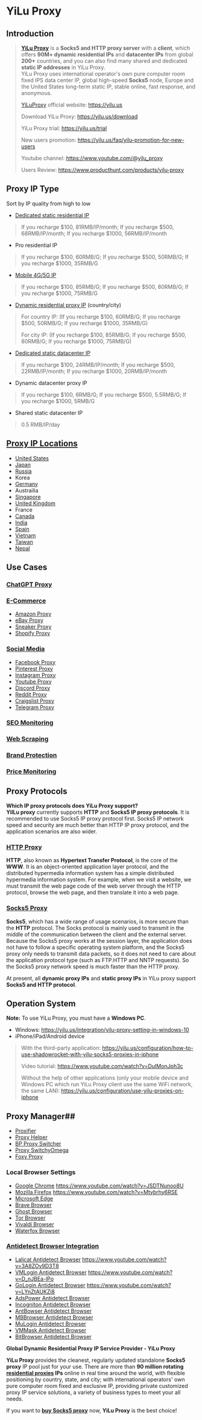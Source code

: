 # YiLu Proxy
## Introduction ##
> 
> **[YiLu Proxy](https://yilu.us)** is a **Socks5 and HTTP proxy server** with a **client**, which offers **90M+ dynamic residential IPs** and **datacenter IPs** from global **200+** countries, and you can also find many shared and dedicated **static IP addresses** in YiLu Proxy.  
> YiLu Proxy uses international operator's own pure computer room fixed IPS data center IP, global high-speed **Socks5** node, Europe and the United States long-term static IP, stable online, fast response, and anonymous.
> 
> [YiLuProxy](https://www.yiluproxy.org) official website: https://yilu.us
> 
> Download YiLu Proxy: https://yilu.us/download
> 
> YiLu Proxy trial: https://yilu.us/trial
> 
> New users promotion: https://yilu.us/faq/yilu-promotion-for-new-users
> 
> Youtube channel: https://www.youtube.com/@yilu_proxy
> 
> Users Review: https://www.producthunt.com/products/yilu-proxy

## Proxy IP Type ##
Sort by IP quality from high to low
- [Dedicated static residential IP](https://yilu.us/dedicated-residential-proxies)
> If you recharge $100, 81RMB/IP/month; If you recharge $500, 68RMB/IP/month; If you recharge $1000, 56RMB/IP/month  
- Pro residential IP
> If you recharge $100, 60RMB/G; If you recharge $500, 50RMB/G; If you recharge $1000, 35RMB/G
- [Mobile 4G/5G IP](https://yilu.us/mobile-proxies)
> If you recharge $100, 85RMB/G; If you recharge $500, 80RMB/G; If you recharge $1000, 75RMB/G
- [Dynamic residential proxy IP](https://yilu.us/rotating-residential-ip) (country/city)
> For country IP: (If you recharge $100, 60RMB/G; If you recharge $500, 50RMB/G; If you recharge $1000, 35RMB/G)
> 
> For city IP: (If you recharge $100, 85RMB/G; If you recharge $500, 80RMB/G; If you recharge $1000, 75RMB/G)
- [Dedicated static datacenter IP](https://yilu.us/static-dedicated-ip)
> If you recharge $100, 24RMB/IP/month; If you recharge $500, 22RMB/IP/month; If you recharge $1000, 20RMB/IP/month
- Dynamic datacenter proxy IP
> If you recharge $100, 6RMB/G; If you recharge $500, 5.5RMB/G; If you recharge $1000, 5RMB/G
- Shared static datacenter IP
> 0.5 RMB/IP/day


## [Proxy IP Locations](https://yilu.us/countries) ##
- [United States](https://yilu.us/countries/usa-proxy)
- [Japan](https://yilu.us/countries/japan-proxy)
- [Russia](https://yilu.us/countries/russian-proxy)
- Korea
- [Germany](https://yilu.us/countries/germany-proxy)
- Austrailia
- [Singapore](https://yilu.us/countries/singapore-proxy)
- [United Kingdom](https://yilu.us/countries/uk-proxy)
- France
- [Canada](https://yilu.us/countries/canada-proxy)
- [India](https://yilu.us/countries/indian-proxy)
- [Spain](https://yilu.us/countries/Spanish-proxy)
- [Vietnam](https://yilu.us/countries/vietnam-proxy)
- [Taiwan](https://yilu.us/countries/taiwan-proxy)
- [Nepal](https://yilu.us/countries/nepal-proxy)

## Use Cases ##
### [ChatGPT Proxy](https://yilu.us/integration/how-to-sign-up-multiple-free-chatgpt-accounts-for-chinese) ###
### [E-Commerce](https://yilu.us/use-cases/e-commerce-proxy) ###
- [Amazon Proxy](https://yilu.us/use-cases/amazon-proxy)
- [eBay Proxy](https://yilu.us/use-cases/ebay-proxy)
- [Sneaker Proxy](https://yilu.us/use-cases/sneaker-proxy)
- [Shopify Proxy](https://yilu.us/use-cases/shopify-proxy)
### [Social Media](https://yilu.us/use-cases/social-media) ###
- [Facebook Proxy](https://yilu.us/use-cases/facebook-proxy)
- [Pinterest Proxy](https://yilu.us/use-cases/pinterest-proxy)
- [Instagram Proxy](https://yilu.us/use-cases/instagram-proxy)
- [Youtube Proxy](https://yilu.us/use-cases/youtube-proxy)
- [Discord Proxy](https://yilu.us/use-cases/discord-proxy)
- [Reddit Proxy](https://yilu.us/use-cases/reddit-proxy)
- [Craigslist Proxy](https://yilu.us/use-cases/craigslist-proxy)
- [Telegram Proxy](https://yilu.us/use-cases/telegram-proxy)
### [SEO Monitoring](https://yilu.us/use-cases/seo-monitoring) ###
### [Web Scraping](https://yilu.us/use-cases/web-scraping) ###
### [Brand Protection](https://yilu.us/use-cases/brand-protection) ###
### [Price Monitoring](https://yilu.us/use-cases/price-monitoring) ###

## Proxy Protocols ##
**Which IP proxy protocols does YiLu Proxy support?**  
**YilLu proxy** currently supports **HTTP** and **Socks5 IP proxy protocols**. It is recommended to use Socks5 IP proxy protocol first. Socks5 IP network speed and security are much better than HTTP IP proxy protocol, and the application scenarios are also wider. 
### [HTTP Proxy](https://yilu.us/proxies/http-socks-proxy-difference) ###
**HTTP**, also known as **Hypertext Transfer Protocol**, is the core of the **WWW**. It is an object-oriented application layer protocol, and the distributed hypermedia information system has a simple distributed hypermedia information system. For example, when we visit a website, we must transmit the web page code of the web server through the HTTP protocol, browse the web page, and then translate it into a web page.

### [Socks5 Proxy](https://yilu.us) ###  
**Socks5**, which has a wide range of usage scenarios, is more secure than the **HTTP** protocol. The Socks protocol is mainly used to transmit in the middle of the communication between the client and the external server. Because the Socks5 proxy works at the session layer, the application does not have to follow a specific operating system platform, and the Socks5 proxy only needs to transmit data packets, so it does not need to care about the application protocol type (such as FTP.HTTP and NNTP requests). So the Socks5 proxy network speed is much faster than the HTTP proxy. 

At present, all **dynamic proxy IPs** and **static proxy IPs** in YiLu proxy support **Socks5 and HTTP protocol**.

## Operation System ##
**Note:** To use YiLu Proxy, you must have a **Windows PC**.

- Windows: https://yilu.us/integration/yilu-proxy-setting-in-windows-10
- iPhone/iPad/Android device
> With the third-party application: https://yilu.us/configuration/how-to-use-shadowrocket-with-yilu-socks5-proxies-in-iphone
> 
> Video tutorial: https://www.youtube.com/watch?v=DuIMonJph3c
> 
> Without the help of other applications (only your mobile device and Windows PC which run YiLu Proxy client use the same WiFi network, the same LAN): https://yilu.us/configuration/use-yilu-proxies-on-iphone

## Proxy Manager##
- [Proxifier](https://www.youtube.com/watch?v=ETc9byXCkQQ)
- [Proxy Helper](https://yilu.us/integration/how-to-use-proxy-helper-chrome-extension-with-yilu-proxy)
- [BP Proxy Switcher](https://yilu.us/integration/bp-switcher-integrate-with-yilu-proxy)
- [Proxy SwitchyOmega](https://yilu.us/integration/yilu-proxy-in-switchyomega-chrome-extension)
- [Foxy Proxy](https://yilu.us/integration/configure-foxyproxy-extension-yilu-proxy)

### Local Browser Settings ###
- [Google Chrome](https://yilu.us/configuration/use-yilu-proxy-in-google-chrome-browser) https://www.youtube.com/watch?v=JSDTNunoo8U
- [Mozilla Firefox](https://yilu.us/configuration/chrome-proxy-setting-in-yilu-proxy) https://www.youtube.com/watch?v=Mtybrhy6RSE
- [Microsoft Edge](https://yilu.us/configuration/chrome-proxy-setting-in-yilu-proxy)
- [Brave Browser](https://www.youtube.com/watch?v=LC4qfY5AaD0)
- [Ghost Browser](https://www.youtube.com/watch?v=p0Lp_2otNUo)
- [Tor Browser](https://www.youtube.com/watch?v=Q87t-myRN8E)
- [Vivaldi Browser](https://www.youtube.com/watch?v=pNKzeyzox8g)
- [Waterfox Browser](https://www.youtube.com/watch?v=KFw-4RkgKWM)


### [Antidetect Browser Integration](https://yilu.us/integration) ###
- [Lalicat Antidetect Browser](https://yilu.us/integration/yilu-proxy-used-with-lalicat-browser) https://www.youtube.com/watch?v=3A8ZOv9D3T8
- [VMLogin Antidetect Browser](https://yilu.us/integration/yilu-proxy-integrate-with-vmlogin-browser) https://www.youtube.com/watch?v=D_nJBEa-lPo
- [GoLogin Antidetect Browser](https://yilu.us/integration/yilu-proxy-integrate-with-vmlogin-browser) https://www.youtube.com/watch?v=LYnZtAUKZi8
- [AdsPower Antidetect Browser](https://www.youtube.com/watch?v=q8zo6ap2ny8)
- [Incogniton Antidetect Browser](https://www.youtube.com/watch?v=JQ_jq5vgiSs)
- [AntBowser Antidetect Browser](https://www.youtube.com/watch?v=KcxU2CPNAXU)
- [MBBrowser Antidetect Browser](https://www.youtube.com/watch?v=D84uJP-WgFQ)
- [MuLogin Antidetect Browser](https://www.youtube.com/watch?v=tXnEZrMqUNk)
- [VMMask Antidetect Browser](https://www.youtube.com/watch?v=8zBLaKNKDHM)
- [BitBrowser Antidetect Browser](https://www.youtube.com/watch?v=Fg-_7i5yz1E)

**Global Dynamic Residential Proxy IP Service Provider - YiLu Proxy**

**YiLu Proxy** provides the cleanest, regularly updated standalone **Socks5 proxy** IP pool just for your use. There are more than **90 million rotating [residential proxies](https://yilu.us/proxies/residential-proxy) IPs** online in real time around the world, with flexible positioning by country, state, and city; with international operators' own pure computer room fixed and exclusive IP, providing private customized proxy IP service solutions, a variety of business types to meet your all needs. 

If you want to **[buy Socks5 proxy](https://yilu.us)** now, **YiLu Proxy** is the best choice!
